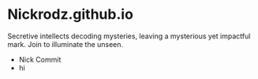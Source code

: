 # Nickrodz.github.io
 Secretive intellects decoding mysteries, leaving a mysterious yet impactful mark. Join to illuminate the unseen.

- Nick Commit
- hi

